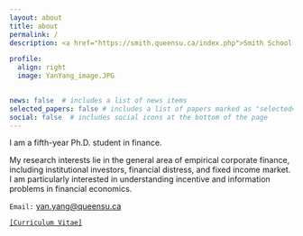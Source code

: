 ```yaml
---
layout: about
title: about
permalink: /
description: <a href="https://smith.queensu.ca/index.php">Smith School of Business</a>, <a href="https://www.queensu.ca/">Queen's University</a>. 

profile:
  align: right
  image: YanYang_image.JPG
 

news: false  # includes a list of news items
selected_papers: false # includes a list of papers marked as "selected={true}"
social: false  # includes social icons at the bottom of the page
---
```



I am a fifth-year Ph.D. student in finance.

My research interests lie in the general area of empirical corporate finance, including institutional investors, financial distress, and fixed income market. I am particularly interested in understanding incentive and information problems in financial economics.

`Email:` yan.yang@queensu.ca

<a href="https://www.dropbox.com/s/2lljxob0pnmd1nw/YanYang_Aug2022.pdf?dl=0">`[Curriculum Vitae]`</a>
